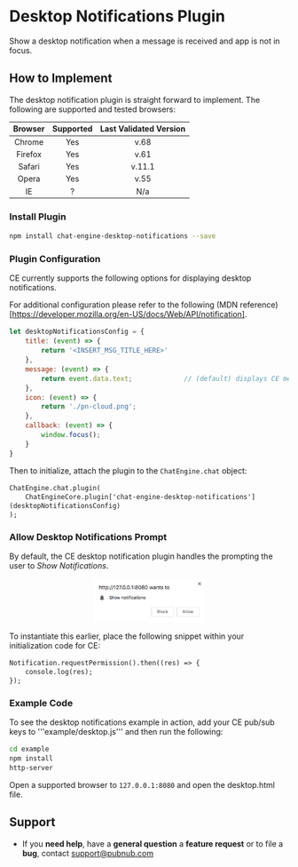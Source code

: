 # Desktop Notifications Plugin

Show a desktop notification when a message is received
and app is not in focus.

## How to Implement

The desktop notification plugin is straight forward to implement. The following are supported and tested browsers:

| Browser   | Supported | Last Validated Version |
| :----------:|:---------:|:-----------------------:|
| Chrome    | Yes       | v.68                   |
| Firefox   | Yes       | v.61                   |
| Safari    | Yes       | v.11.1                 |
| Opera     | Yes       | v.55                   |
| IE        | ?         | N/a                    |

### Install Plugin

```bash
npm install chat-engine-desktop-notifications --save
```

### Plugin Configuration

CE currently supports the following options for displaying desktop notifications.

For additional configuration please refer to the following (MDN reference)[https://developer.mozilla.org/en-US/docs/Web/API/notification].

```js
let desktopNotificationsConfig = {
    title: (event) => {
        return '<INSERT_MSG_TITLE_HERE>'
    },
    message: (event) => {
        return event.data.text;   			// (default) displays CE message text for the room
    },
    icon: (event) => {
        return './pn-cloud.png';
    },
    callback: (event) => {
        window.focus();
    }
}
```

Then to initialize, attach the plugin to the ```ChatEngine.chat``` object:

```
ChatEngine.chat.plugin(
    ChatEngineCore.plugin['chat-engine-desktop-notifications'](desktopNotificationsConfig)
);
```

### Allow Desktop Notifications Prompt

By default, the CE desktop notification plugin handles the prompting the user to _Show Notifications_.

<div style="text-align:center"><img src="./example/desktopNotificationsPromtUser0.png" alt="userPrompt" width="200" class="center"></div>

To instantiate this earlier, place the following snippet within your initialization code for CE:

```
Notification.requestPermission().then((res) => {
    console.log(res);
});
```

### Example Code
To see the desktop notifications example in action, add your CE pub/sub keys to '''example/desktop.js''' and then run the following:

```bash
cd example
npm install
http-server 
```
Open a supported browser to ```127.0.0.1:8080``` and open the desktop.html file.

## Support

- If you **need help**, have a **general question** a **feature request** or to file a **bug**, contact <support@pubnub.com>
